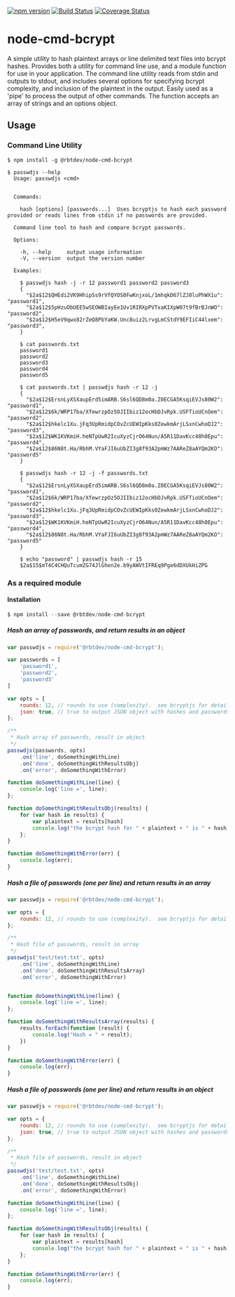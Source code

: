 [![npm version](https://badge.fury.io/js/%40rbtdev%2Fnode-cmd-bcrypt.svg)](https://badge.fury.io/js/%40rbtdev%2Fnode-cmd-bcrypt)
[![Build Status](https://travis-ci.org/rbtdev/node-cmd-bcrypt.svg?branch=v0.0.9)](https://travis-ci.org/rbtdev/node-cmd-bcrypt)
[![Coverage Status](https://coveralls.io/repos/github/rbtdev/node-cmd-bcrypt/badge.svg?branch=master)](https://coveralls.io/github/rbtdev/node-cmd-bcrypt?branch=master)

# node-cmd-bcrypt
A simple utility to hash plaintext arrays or line delimited text files into bcrypt hashes.  Provides both
a utility for command line use, and a module function for use in your application.
The command line utility reads from stdin and outputs to stdout, and includes several options for specifying
bcrypt complexity, and inclusion of the plaintext in the output. Easily used as a 'pipe' to process the 
output of other commands.  The function accepts an array of strings and an options object.

## Usage
### Command Line Utility
```
$ npm install -g @rbtdev/node-cmd-bcrypt

$ passwdjs --help
  Usage: passwdjs <cmd>


  Commands:

    hash [options] [passwords...]  Uses bcryptjs to hash each password provided or reads lines from stdin if no passwords are provided.

  Command line tool to hash and compare bcrypt passwords.

  Options:

    -h, --help     output usage information
    -V, --version  output the version number

  Examples:

    $ passwdjs hash -j -r 12 password1 password2 password3 
    {
      "$2a$12$QHEdi2VK9HhipSs9rVfQYOS0FwKnjxoL/1mhqkD67lZJ0luPhWX1u": "password1",
      "$2a$12$5pHzuObUEE5wSEOWBIayEe1Uv1RIRXpPVTxaKIXpW07t9fBrBJnWO": "password2",
      "$2a$12$H5eV9qwx82rZeQ8PbYaKW.Unc8uiz2LrvgLmCStdY9EFIiC44lxem": "password3",
    }

    $ cat passwords.txt
    password1
    password2
    password3
    password4
    password5

    $ cat passwords.txt | passwdjs hash -r 12 -j
    {
      "$2a$12$ErsnLyXSXaupErd5imARB.S6sl6QD8m0a.Z0ECGA5KsqiEVJs80W2": "password1",
      "$2a$12$6k/WRP17ba/XfewrzpOz5OJIIbiz12ocHbDJvRpk.USFTioUCnOem": "password2",
      "$2a$12$hkelc1Xu.jFq3UpRmidpCOvZcUEWIpKks0ZewkmArjLSxnCwhoDJ2": "password3",
      "$2a$12$WK1KVKmiH.heNTpUwR2IcuXyzCjrO64Nun/A5R11DavKcc48h0Epu": "password4",
      "$2a$12$86N8t.Ha/RbhM.VYaFJI6uUbZI3g8f93A2pmWz7AAReZ8aAYQm2KO": "password5"
    }

    $ passwdjs hash -r 12 -j -f passwords.txt
    {
      "$2a$12$ErsnLyXSXaupErd5imARB.S6sl6QD8m0a.Z0ECGA5KsqiEVJs80W2": "password1",
      "$2a$12$6k/WRP17ba/XfewrzpOz5OJIIbiz12ocHbDJvRpk.USFTioUCnOem": "password2",
      "$2a$12$hkelc1Xu.jFq3UpRmidpCOvZcUEWIpKks0ZewkmArjLSxnCwhoDJ2": "password3",
      "$2a$12$WK1KVKmiH.heNTpUwR2IcuXyzCjrO64Nun/A5R11DavKcc48h0Epu": "password4",
      "$2a$12$86N8t.Ha/RbhM.VYaFJI6uUbZI3g8f93A2pmWz7AAReZ8aAYQm2KO": "password5"
    }

    $ echo "password" | passwdjs hash -r 15
    $2a$15$mT4C4CHQuTcumZG74JlGhen2e.b9yAWVtIFREq9Pge6dDXUkHiZPG
```
### As a required module

#### Installation
```js
$ npm install --save @rbtdev/node-cmd-bcrypt
```
##### Hash an array of passwords, and return results in an object

```js
var passwdjs = require('@rbtdev/node-cmd-bcrypt');

var passwords = [
    'password1',
    'password2',
    'password3'
]

var opts = {
    rounds: 12, // rounds to use (complexity).  see bcryptjs for details. 
    json: true, // true to output JSON object with hashes and passwords
};

/**
 * Hash array of passwords, result in object
 */
passwdjs(passwords, opts)
    .on('line', doSomethingWithLine)
    .on('done', doSomethingWithResultsObj)
    .on('error', doSomethingWithError)

function doSomethingWithLine(line) {
    console.log('line =', line);
};

function doSomethingWithResultsObj(results) {
    for (var hash in results) {
        var plaintext = results[hash]
        console.log("the bcrypt hash for " + plaintext + " is " + hash);
    };
}

function doSomethingWithError(err) {
    console.log(err);
}
```
##### Hash a file of passwords (one per line) and return results in an array

```js
var passwdjs = require('@rbtdev/node-cmd-bcrypt');

var opts = {
    rounds: 12, // rounds to use (complexity).  see bcryptjs for details. 
};

/**
 * Hash file of passwords, result in array
 */
passwdjs('test/test.txt', opts)
    .on('line', doSomethingWithLine)
    .on('done', doSomethingWithResultsArray)
    .on('error', doSomethingWithError)


function doSomethingWithLine(line) {
    console.log('line =', line);
};

function doSomethingWithResultsArray(results) {
    results.forEach(function (result) {
        console.log("Hash = " + result);
    })
}

function doSomethingWithError(err) {
    console.log(err);
}
```
##### Hash a file of passwords (one per line) and return results in an object

```js
var passwdjs = require('@rbtdev/node-cmd-bcrypt');

var opts = {
    rounds: 12, // rounds to use (complexity).  see bcryptjs for details. 
    json: true, // true to output JSON object with hashes and passwords
};

/**
 * Hash file of passwords, result in object
 */
passwdjs('test/test.txt', opts)
    .on('line', doSomethingWithLine)
    .on('done', doSomethingWithResultsObj)
    .on('error', doSomethingWithError)

function doSomethingWithLine(line) {
    console.log('line =', line);
};

function doSomethingWithResultsObj(results) {
    for (var hash in results) {
        var plaintext = results[hash]
        console.log("the bcrypt hash for " + plaintext + " is " + hash);
    };
}

function doSomethingWithError(err) {
    console.log(err);
}
```
